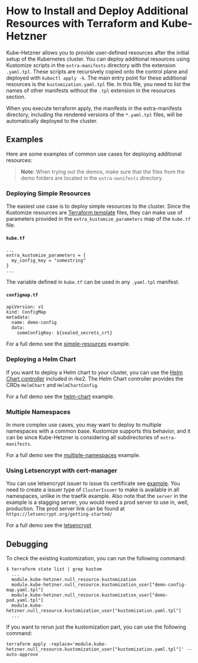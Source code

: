 # How to Install and Deploy Additional Resources with Terraform and Kube-Hetzner

Kube-Hetzner allows you to provide user-defined resources after the initial setup of the Kubernetes cluster. You can deploy additional resources using Kustomize scripts in the `extra-manifests` directory with the extension `.yaml.tpl`. These scripts are recursively copied onto the control plane and deployed with `kubectl apply -k`. The main entry point for these additional resources is the `kustomization.yaml.tpl` file. In this file, you need to list the names of other manifests without the `.tpl` extension in the resources section.

When you execute terraform apply, the manifests in the extra-manifests directory, including the rendered versions of the `*.yaml.tpl` files, will be automatically deployed to the cluster.

## Examples

Here are some examples of common use cases for deploying additional resources:

> **Note**: When trying out the demos, make sure that the files from the demo folders are located in the `extra-manifests` directory.

### Deploying Simple Resources

The easiest use case is to deploy simple resources to the cluster. Since the Kustomize resources are [Terraform template](https://registry.terraform.io/providers/hashicorp/template/latest/docs/data-sources/file) files, they can make use of parameters provided in the `extra_kustomize_parameters` map of the `kube.tf` file.

#### `kube.tf`

```
...
extra_kustomize_parameters = {
  my_config_key = "somestring"
}
...
```

The variable defined in `kube.tf` can be used in any `.yaml.tpl` manifest.

#### `configmap.tf`

```
apiVersion: v1
kind: ConfigMap
metadata:
  name: demo-config
  data:
    someConfigKey: ${sealed_secrets_crt}
```

For a full demo see the [simple-resources](simple-resources/) example.

### Deploying a Helm Chart

If you want to deploy a Helm chart to your cluster, you can use the [Helm Chart controller](https://docs.rke2.io/helm) included in rke2. The Helm Chart controller provides the CRDs `HelmChart` and `HelmChartConfig`.

For a full demo see the [helm-chart](helm-chart/) example.

### Multiple Namespaces

In more complex use cases, you may want to deploy to multiple namespaces with a common base. Kustomize supports this behavior, and it can be since Kube-Hetzner is considering all subdirectories of `extra-manifests`.

For a full demo see the [multiple-namespaces](multiple-namespaces/) example.

### Using Letsencrypt with cert-manager

You can use letsencrypt issuer to issue tls certificate see [example](https://doc.traefik.io/traefik/user-guides/cert-manager/). You need to create a issuer type of `ClusterIssuer` to make is available in all namespaces, unlike in the traefik example. Also note that the `server` in the example is a stagging server, you would need a prod server to use in, well, production. The prod server link can be found at `https://letsencrypt.org/getting-started/`

For a full demo see the [letsencrypt](letsencrypt/)

## Debugging

To check the existing kustomization, you can run the following command:

```
$ terraform state list | grep kustom
  ...
  module.kube-hetzner.null_resource.kustomization
  module.kube-hetzner.null_resource.kustomization_user["demo-config-map.yaml.tpl"]
  module.kube-hetzner.null_resource.kustomization_user["demo-pod.yaml.tpl"]
  module.kube-hetzner.null_resource.kustomization_user["kustomization.yaml.tpl"]
  ...
```

If you want to rerun just the kustomization part, you can use the following command:

```
terraform apply -replace='module.kube-hetzner.null_resource.kustomization_user["kustomization.yaml.tpl"]' --auto-approve
```
